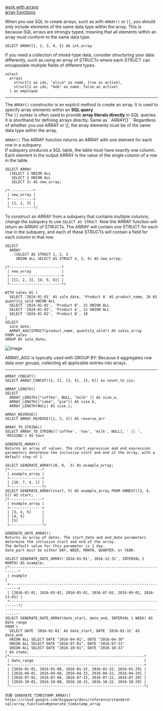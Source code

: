 [work with arrays](https://cloud.google.com/bigquery/docs/arrays)  
[array functions](https://cloud.google.com/bigquery/docs/reference/standard-sql/array_functions)

When you use SQL to create arrays, such as with ```ARRAY()``` or ```[]```, you should only include elements of the same data type within the array. This is because SQL arrays are strongly typed, meaning that all elements within an array must conform to the same data type.  
```
SELECT ARRAY[1, 2, 3, 4, 5] AS int_array
```

If you need a collection of mixed-type data, consider structuring your data differently, such as using an array of STRUCTs where each STRUCT can encapsulate multiple fields of different types.  
```
select
  array[
    struct(1 as idx, "alice" as name, true as active),
    struct(2 as idx, "bob" as name, false as active)
  ] as employee
```

---

The ```ARRAY()``` constructor is an explicit method to create an array. It is used to specify array elements within an **SQL query**.  
The ```[]``` syntax is often used to provide **array literals directly** in SQL queries. It is shorthand for defining arrays directly. Same as ``ARRAY[]```
Regardless of whether you use ARRAY or [], the array elements must be of the same data type within the array.  

```ARRAY()```
The ARRAY function returns an ARRAY with one element for each row in a subquery.  
If subquery produces a SQL table, the table must have exactly one column. Each element in the output ARRAY is the value of the single column of a row in the table.  
```
SELECT ARRAY
  (SELECT 1 UNION ALL
   SELECT 2 UNION ALL
   SELECT 3) AS new_array;

/*-----------*
 | new_array |
 +-----------+
 | [1, 2, 3] |
 *-----------*/
```
To construct an ARRAY from a subquery that contains multiple columns, change the subquery to use ```SELECT AS STRUCT```. Now the ARRAY function will return an ARRAY of STRUCTs. The ARRAY will contain one STRUCT for each row in the subquery, and each of these STRUCTs will contain a field for each column in that row.  
```
SELECT
  ARRAY
    (SELECT AS STRUCT 1, 2, 3
     UNION ALL SELECT AS STRUCT 4, 5, 6) AS new_array;

/*------------------------*
 | new_array              |
 +------------------------+
 | [{1, 2, 3}, {4, 5, 6}] |
 *------------------------*/
```

```
WITH sales AS (
  SELECT '2024-01-01' AS sale_date, 'Product A' AS product_name, 10 AS quantity_sold UNION ALL
  SELECT '2024-01-01', 'Product B', 15 UNION ALL
  SELECT '2024-01-02', 'Product A', 12 UNION ALL
  SELECT '2024-01-02', 'Product B', 18
)
SELECT
  sale_date,
  ARRAY_AGG(STRUCT(product_name, quantity_sold)) AS sales_array
FROM sales
GROUP BY sale_date;
```
![image](https://github.com/user-attachments/assets/dde871f9-559c-4b72-950d-6ed08d19cc25)

ARRAY_AGG is typically used with GROUP BY: Because it aggregates row data over groups, collecting all applicable entries into arrays.  

---

```
ARRAY_CONCAT()
SELECT ARRAY_CONCAT([1, 2], [3, 4], [5, 6]) as count_to_six;
```

```
ARRAY_LENGTH()
SELECT
  ARRAY_LENGTH(["coffee", NULL, "milk" ]) AS size_a,
  ARRAY_LENGTH(["cake", "pie"]) AS size_b,
  ARRAY_LENGTH(NULL) AS size_c;
```

```
ARRAY_REVERSE()
SELECT ARRAY_REVERSE([1, 2, 3]) AS reverse_arr
```

```
ARRAY_TO_STRING()
SELECT ARRAY_TO_STRING(['coffee', 'tea', 'milk', NULL], ' || ', 'MISSING') AS text
```

```
GENERATE_ARRAY()
Returns an array of values. The start_expression and end_expression parameters determine the inclusive start and end of the array, with a default step of 1

SELECT GENERATE_ARRAY(10, 0, -3) AS example_array;
/*---------------*
 | example_array |
 +---------------+
 | [10, 7, 4, 1] |
 *---------------*/
SELECT GENERATE_ARRAY(start, 5) AS example_array FROM UNNEST([3, 4, 5]) AS start;
/*---------------*
 | example_array |
 +---------------+
 | [3, 4, 5]     |
 | [4, 5]        |
 | [5]           |
 +---------------*/
```

```
GENERATE_DATE_ARRAY()
Returns an array of dates. The start_date and end_date parameters determine the inclusive start and end of the array.
The default value for this parameter is 1 day.
date_part must be either DAY, WEEK, MONTH, QUARTER, or YEAR.

SELECT GENERATE_DATE_ARRAY('2016-01-01', 2016-12-31', INTERVAL 2 MONTH) AS example;
/*--------------------------------------------------------------------------*
 | example                                                                  |
 +--------------------------------------------------------------------------+
 | [2016-01-01, 2016-03-01, 2016-05-01, 2016-07-01, 2016-09-01, 2016-11-01] |
 *--------------------------------------------------------------------------*/
-----------------------------------------------------------------------------
SELECT GENERATE_DATE_ARRAY(date_start, date_end, INTERVAL 1 WEEK) AS date_range
FROM (
  SELECT DATE '2016-01-01' AS date_start, DATE '2016-01-31' AS date_end
  UNION ALL SELECT DATE "2016-04-01", DATE "2016-04-30"
  UNION ALL SELECT DATE "2016-07-01", DATE "2016-07-31"
  UNION ALL SELECT DATE "2016-10-01", DATE "2016-10-31"
) AS items;
/*--------------------------------------------------------------*
 | date_range                                                   |
 +--------------------------------------------------------------+
 | [2016-01-01, 2016-01-08, 2016-01-15, 2016-01-22, 2016-01-29] |
 | [2016-04-01, 2016-04-08, 2016-04-15, 2016-04-22, 2016-04-29] |
 | [2016-07-01, 2016-07-08, 2016-07-15, 2016-07-22, 2016-07-29] |
 | [2016-10-01, 2016-10-08, 2016-10-15, 2016-10-22, 2016-10-29] |
 *--------------------------------------------------------------*/

同理 GENERATE_TIMESTAMP_ARRAY()
https://cloud.google.com/bigquery/docs/reference/standard-sql/array_functions#generate_timestamp_array
```

